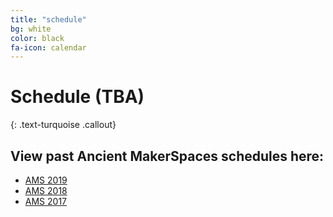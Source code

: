 ```yaml
---
title: "schedule"
bg: white
color: black
fa-icon: calendar
---
```


# Schedule (TBA)
{: .text-turquoise .callout}

## View past Ancient MakerSpaces schedules here:
- [AMS 2019](https://diyclassics.github.io/ams-2019/)
- [AMS 2018](https://diyclassics.github.io/ams-2018/)
- [AMS 2017](https://diyclassics.github.io/ams/)